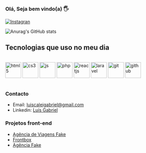 ### Olá, Seja bem vindo(a) 🖐️

[![Instagran](https://img.shields.io/badge/Instagram-E4405F?style=for-the-badge&logo=instagram&logoColor=white)](https://www.instagram.com/luiscaleigabriel0/)

![Anurag's GitHub stats](https://github-readme-stats.vercel.app/api?username=luiscaleigabriel&show_icons=true&theme=dracula)

## Tecnologias que uso no meu dia
<div style="display: inline_block"> <br />
    <img style="width: 50px" align="center" alt="html5" src="https://user-images.githubusercontent.com/25181517/192158954-f88b5814-d510-4564-b285-dff7d6400dad.png" />
    <img style="width: 50px" align="center" alt="cs3" src="https://user-images.githubusercontent.com/25181517/183898674-75a4a1b1-f960-4ea9-abcb-637170a00a75.png" />
    <img style="width: 50px" align="center" alt="js" src="https://user-images.githubusercontent.com/25181517/117447155-6a868a00-af3d-11eb-9cfe-245df15c9f3f.png" />
    <img style="width: 50px" align="center" alt="php" src="https://user-images.githubusercontent.com/25181517/183570228-6a040b9f-3ddf-47a2-a201-743121dac664.png" /> 
    <img style="width: 50px" align="center" alt="reactjs" src="https://user-images.githubusercontent.com/25181517/183897015-94a058a6-b86e-4e42-a37f-bf92061753e5.png" />
    <img style="width: 50px" align="center" alt="laravel" src="https://github.com/marwin1991/profile-technology-icons/assets/25181517/afcf1c98-544e-41fb-bf44-edba5e62809a" />
    <img style="width: 50px" align="center" alt="git" src="https://user-images.githubusercontent.com/25181517/192108372-f71d70ac-7ae6-4c0d-8395-51d8870c2ef0.png" />
    <img style="width: 50px" align="center" alt="github" src="https://user-images.githubusercontent.com/25181517/192108374-8da61ba1-99ec-41d7-80b8-fb2f7c0a4948.png" />
</div> <br />   

### Contacto
- Email: luiscaleigabriel@gmail.com
- Linkedin: <a href="https://www.linkedin.com/in/lu%C3%ADs-gabriel-0534b72aa/" target="_blak">Luís Gabriel</a>
  
### Projetos front-end
- [Agência de Viagens Fake](https://angenciadeviagensfake.netlify.app)
- [Frontbox](https://frontbox-eight.vercel.app/)
- [Agência Fake](https://agencia-fake-alpha.vercel.app/)
